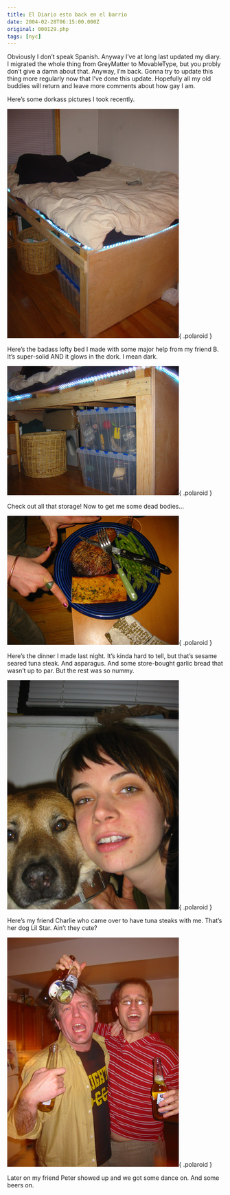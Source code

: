 ```yaml
---
title: El Diario esto back en el barrio
date: 2004-02-28T06:15:00.000Z
original: 000129.php
tags: [nyc]
---
```


Obviously I don’t speak Spanish. Anyway I’ve at long last updated my diary. I migrated the whole thing from GreyMatter to MovableType, but you probly don’t give a damn about that. Anyway, I’m back. Gonna try to update this thing more regularly now that I’ve done this update. Hopefully all my old buddies will return and leave more comments about how gay I am.

Here’s some dorkass pictures I took recently.

![img](./loveboat-top.jpg){ .polaroid }

Here’s the badass lofty bed I made with some major help from my friend B. It’s super-solid AND it glows in the dork. I mean dark.

![img](./loveboat-storage.jpg){ .polaroid }

Check out all that storage! Now to get me some dead bodies…

![img](./tunadinner.jpg){ .polaroid }

Here’s the dinner I made last night. It’s kinda hard to tell, but that’s sesame seared tuna steak. And asparagus. And some store-bought garlic bread that wasn’t up to par. But the rest was so nummy.

![img](./lilstar-charles.jpg){ .polaroid }

Here’s my friend Charlie who came over to have tuna steaks with me. That’s her dog Lil Star. Ain’t they cute?

![img](./peter-pascal.jpg){ .polaroid }

Later on my friend Peter showed up and we got some dance on. And some beers on.
